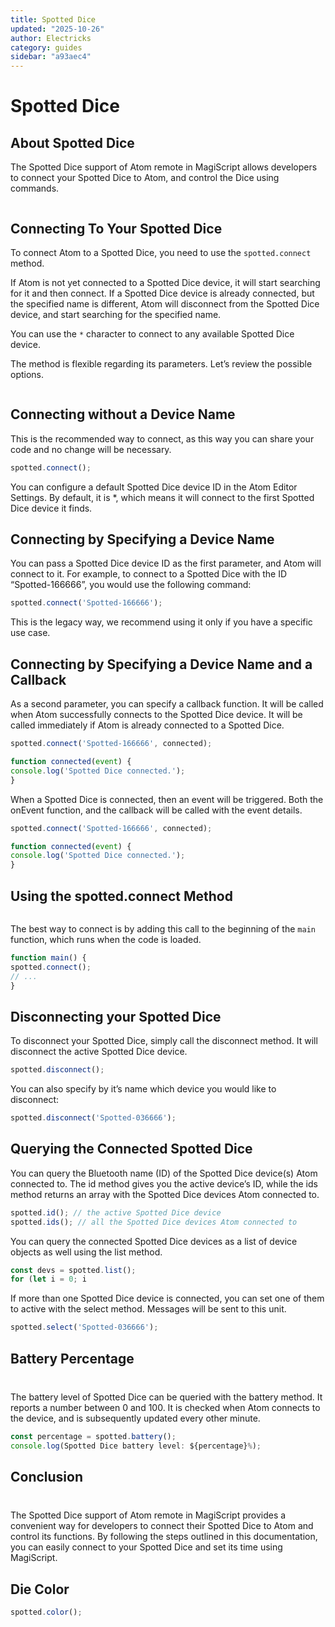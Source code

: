 ```yaml
---
title: Spotted Dice
updated: "2025-10-26"
author: Electricks
category: guides
sidebar: "a93aec4"
---
```


# Spotted Dice

## About Spotted Dice

The Spotted Dice support of Atom remote in MagiScript allows developers to connect your Spotted Dice to Atom, and control the Dice using commands.

```javascript

```

## Connecting To Your Spotted Dice

To connect Atom to a Spotted Dice, you need to use the `spotted.connect` method.

If Atom is not yet connected to a Spotted Dice device, it will start searching for it and then connect. If a Spotted Dice device is already connected, but the specified name is different, Atom will disconnect from the Spotted Dice device, and start searching for the specified name.

You can use the `*` character to connect to any available Spotted Dice device.

The method is flexible regarding its parameters. Let’s review the possible options.

```javascript

```

## Connecting without a Device Name

This is the recommended way to connect, as this way you can share your code and no change will be necessary.

```javascript
spotted.connect();
```

You can configure a default Spotted Dice device ID in the Atom Editor Settings. By default, it is *, which means it will connect to the first Spotted Dice device it finds.

## Connecting by Specifying a Device Name

You can pass a Spotted Dice device ID as the first parameter, and Atom will connect to it. For example, to connect to a Spotted Dice with the ID “Spotted-166666”, you would use the following command:

```javascript
spotted.connect('Spotted-166666');
```

This is the legacy way, we recommend using it only if you have a specific use case.

## Connecting by Specifying a Device Name and a Callback

As a second parameter, you can specify a callback function. It will be called when Atom successfully connects to the Spotted Dice device. It will be called immediately if Atom is already connected to a Spotted Dice.

```javascript
spotted.connect('Spotted-166666', connected);

function connected(event) {
console.log('Spotted Dice connected.');
}
```

When a Spotted Dice is connected, then an event will be triggered. Both the onEvent function, and the callback will be called with the event details.

```javascript
spotted.connect('Spotted-166666', connected);

function connected(event) {
console.log('Spotted Dice connected.');
}
```

## Using the spotted.connect Method

```javascript

```

The best way to connect is by adding this call to the beginning of the `main` function, which runs when the code is loaded.

```javascript
function main() {
spotted.connect();
// ...
}
```

## Disconnecting your Spotted Dice

To disconnect your Spotted Dice, simply call the disconnect method. It will disconnect the active Spotted Dice device.

```javascript
spotted.disconnect();
```

You can also specify by it’s name which device you would like to disconnect:

```javascript
spotted.disconnect('Spotted-036666');
```

## Querying the Connected Spotted Dice

You can query the Bluetooth name (ID) of the Spotted Dice device(s) Atom connected to. The id method gives you the active device’s ID, while the ids method returns an array with the Spotted Dice devices Atom connected to.

```javascript
spotted.id(); // the active Spotted Dice device
spotted.ids(); // all the Spotted Dice devices Atom connected to
```

You can query the connected Spotted Dice devices as a list of device objects as well using the list method.

```javascript
const devs = spotted.list();
for (let i = 0; i
```

If more than one Spotted Dice device is connected, you can set one of them to active with the select method. Messages will be sent to this unit.

```javascript
spotted.select('Spotted-036666');
```

## Battery Percentage

```javascript

```

###

The battery level of Spotted Dice can be queried with the battery method. It reports a number between 0 and 100. It is checked when Atom connects to the device, and is subsequently updated every other minute.

```javascript
const percentage = spotted.battery();
console.log(Spotted Dice battery level: ${percentage}%);
```

## Conclusion

```javascript

```

###

The Spotted Dice support of Atom remote in MagiScript provides a convenient way for developers to connect their Spotted Dice to Atom and control its functions. By following the steps outlined in this documentation, you can easily connect to your Spotted Dice and set its time using MagiScript.

## Die Color

```javascript
spotted.color();
```